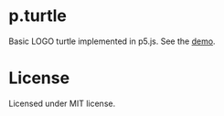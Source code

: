# p.turtle

Basic LOGO turtle implemented in p5.js. See the [demo](https://jan-martinek.github.io/p.turtle/).

# License

Licensed under MIT license.
